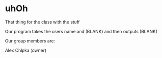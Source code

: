 # uhOh
That thing for the class with the stuff

Our program takes the users name and (BLANK) and then outputs (BLANK)

Our group members are:

Alex Chlpka (owner)


